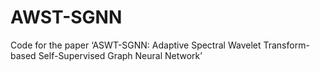 # AWST-SGNN
Code for the paper ‘ASWT-SGNN: Adaptive Spectral Wavelet Transform-based Self-Supervised Graph Neural Network’
